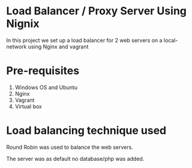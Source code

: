 # Load Balancer / Proxy Server Using Nignix 
In this project we set up a load balancer for 2 web servers on a local-network using Nginx and vagrant

# Pre-requisites
1. Windows OS and Ubuntu 
2. Nginx 
3. Vagrant 
4. Virtual box

# Load balancing technique used
Round Robin was used to balance the web servers.

The server was as default no database/php was added.



